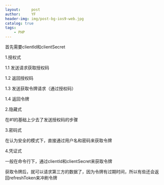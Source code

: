 ```yaml
---
layout:     post
author:     YF
header-img: img/post-bg-ios9-web.jpg
catalog: true
tags:
    - PHP
---
```

首先需要clientId和clientSecret

1.授权式

 1.1 发送请求获取授权码
 
 1.2 返回授权码
 
 1.3 发送获取令牌请求（通过授权码）
 
 1.4 返回令牌
 
2.隐藏式

  在#1的基础上少去了发送授权码的步骤
  
3.密码式

  在认为安全的模式下，直接通过用户名和密码来获取令牌
  
4.凭证式

 一般在命令行下，通过clientId和clientSecret来获取令牌



获取令牌后，就可以请求第三方的数据了，因为令牌有过期时间，所以有些还会返回refreshToken来冲刷令牌
